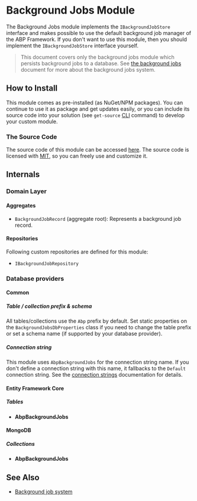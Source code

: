 # Background Jobs Module

The Background Jobs module implements the `IBackgroundJobStore` interface and makes possible to use the default background job manager of the ABP Framework. If you don't want to use this module, then you should implement the `IBackgroundJobStore` interface yourself.

> This document covers only the background jobs module which persists background jobs to a database. See [the background jobs](../framework/infrastructure/background-jobs/index.md) document for more about the background jobs system.

## How to Install

This module comes as pre-installed (as NuGet/NPM packages). You can continue to use it as package and get updates easily, or you can include its source code into your solution (see `get-source` [CLI](../cli/index.md) command) to develop your custom module.

### The Source Code

The source code of this module can be accessed [here](https://github.com/abpframework/abp/tree/dev/modules/background-jobs). The source code is licensed with [MIT](https://choosealicense.com/licenses/mit/), so you can freely use and customize it.

## Internals

### Domain Layer

#### Aggregates

- `BackgroundJobRecord` (aggregate root): Represents a background job record.

#### Repositories

Following custom repositories are defined for this module:

- `IBackgroundJobRepository`

### Database providers

#### Common

##### Table / collection prefix & schema

All tables/collections use the `Abp` prefix by default. Set static properties on the `BackgroundJobsDbProperties` class if you need to change the table prefix or set a schema name (if supported by your database provider).

##### Connection string

This module uses `AbpBackgroundJobs` for the connection string name. If you don't define a connection string with this name, it fallbacks to the `Default` connection string. See the [connection strings](../framework/fundamentals/connection-strings.md) documentation for details.

#### Entity Framework Core

##### Tables

- **AbpBackgroundJobs**

#### MongoDB

##### Collections

- **AbpBackgroundJobs**

## See Also

* [Background job system](../framework/infrastructure/background-jobs/index.md)